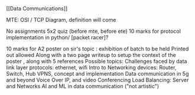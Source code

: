 [[Data Communications]]

MTE:
	OSI / TCP Diagram, definition will come

No assignments
5x2 quiz (before mte, before ete)
10 marks for protocol implementation in python/ [packet racer]?

10 marks for A2 poster on sir's topic : exhibition of batch to be held
	Printed out allowed
	Along with a two page writeup to setup the context of the poster , along with 5 references 
	Possible topics:
		Challenges faced by data link layer protocols: ethernet, wifi
		Intro to Networking devices: Router, Switch, Hub
		VPNS, concept and implementation
		Data communication in 5g and beyond
		Voice Over IP, and video Conferencing
		Load Balancing: Server and Networks
		AI and ML in data communication
("not artistic")
